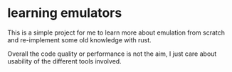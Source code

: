 # learning emulators

This is a simple project for me to learn more about emulation from scratch and re-implement some old
knowledge with rust.

Overall the code quality or performance is not the aim, I just care about usability of the
different tools involved.
